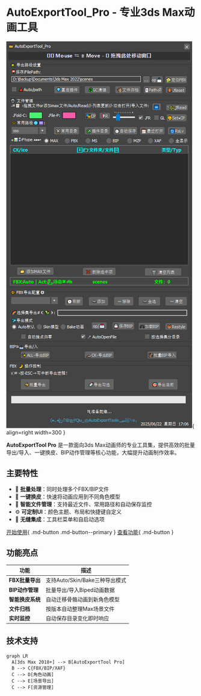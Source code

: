 # AutoExportTool_Pro - 专业3ds Max动画工具

![插件界面截图](images/plugin_screenshot.png){ align=right width=300 }

**AutoExportTool Pro** 是一款面向3ds Max动画师的专业工具集，提供高效的批量导出/导入、一键换皮、BIP动作管理等核心功能，大幅提升动画制作效率。

## 主要特性

- 🚀 **批量处理**：同时处理多个FBX/BIP文件
- 🧬 **一键换皮**：快速将动画应用到不同角色模型
- 📂 **智能文件管理**：支持最近文件、常用路径和自动保存监控
- ⚙️ **可定制UI**：颜色主题、布局和快捷键自定义
- 🔌 **无缝集成**：工具栏菜单和自启动选项

[开始使用](#){ .md-button .md-button--primary }
[查看功能](#){ .md-button }

## 功能亮点

| 功能 | 描述 |
|------|------|
| **FBX批量导出** | 支持Auto/Skin/Bake三种导出模式 |
| **BIP动作管理** | 批量导出/导入Biped动画数据 |
| **智能换皮系统** | 自动迁移骨骼动画到新角色模型 |
| **文件归档** | 按版本自动整理Max场景文件 |
| **实时监控** | 自动保存目录变化即时响应 |


## 技术支持

```mermaid
graph LR
  A[3ds Max 2018+] --> B[AutoExportTool Pro]
  B --> C{FBX/BIP/XAF}
  C --> D[角色动画]
  C --> E[场景导出]
  C --> F[资源管理]
